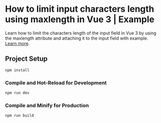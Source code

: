 # How to limit input characters length using maxlength in Vue 3 | Example

Learn how to limit the characters length of the input field in Vue 3 by using the maxlength attribute and attaching it to the input field with example. [Learn more](https://www.nightprogrammer.com/vue-js/how-to-limit-input-text-characters-length-using-maxlength-in-vue-3-example/).

## Project Setup

```sh
npm install
```

### Compile and Hot-Reload for Development

```sh
npm run dev
```

### Compile and Minify for Production

```sh
npm run build
```
